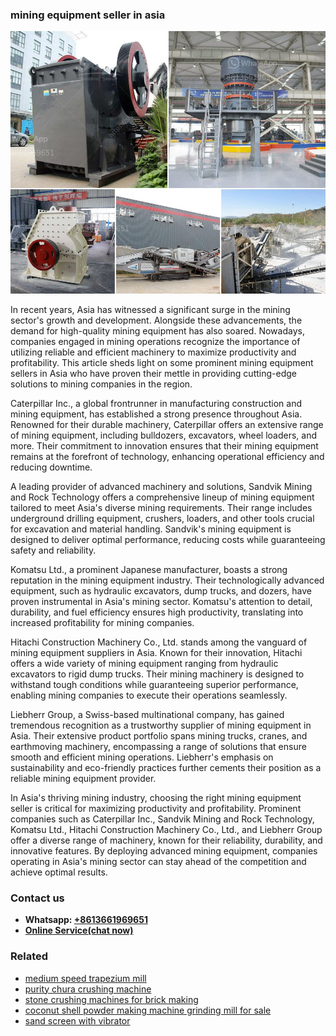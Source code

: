 <h3>mining equipment seller in asia</h3><img src='1708408367.jpg' alt=''><p>In recent years, Asia has witnessed a significant surge in the mining sector's growth and development. Alongside these advancements, the demand for high-quality mining equipment has also soared. Nowadays, companies engaged in mining operations recognize the importance of utilizing reliable and efficient machinery to maximize productivity and profitability. This article sheds light on some prominent mining equipment sellers in Asia who have proven their mettle in providing cutting-edge solutions to mining companies in the region.</p><p>Caterpillar Inc., a global frontrunner in manufacturing construction and mining equipment, has established a strong presence throughout Asia. Renowned for their durable machinery, Caterpillar offers an extensive range of mining equipment, including bulldozers, excavators, wheel loaders, and more. Their commitment to innovation ensures that their mining equipment remains at the forefront of technology, enhancing operational efficiency and reducing downtime.</p><p>A leading provider of advanced machinery and solutions, Sandvik Mining and Rock Technology offers a comprehensive lineup of mining equipment tailored to meet Asia's diverse mining requirements. Their range includes underground drilling equipment, crushers, loaders, and other tools crucial for excavation and material handling. Sandvik's mining equipment is designed to deliver optimal performance, reducing costs while guaranteeing safety and reliability.</p><p>Komatsu Ltd., a prominent Japanese manufacturer, boasts a strong reputation in the mining equipment industry. Their technologically advanced equipment, such as hydraulic excavators, dump trucks, and dozers, have proven instrumental in Asia's mining sector. Komatsu's attention to detail, durability, and fuel efficiency ensures high productivity, translating into increased profitability for mining companies.</p><p>Hitachi Construction Machinery Co., Ltd. stands among the vanguard of mining equipment suppliers in Asia. Known for their innovation, Hitachi offers a wide variety of mining equipment ranging from hydraulic excavators to rigid dump trucks. Their mining machinery is designed to withstand tough conditions while guaranteeing superior performance, enabling mining companies to execute their operations seamlessly.</p><p>Liebherr Group, a Swiss-based multinational company, has gained tremendous recognition as a trustworthy supplier of mining equipment in Asia. Their extensive product portfolio spans mining trucks, cranes, and earthmoving machinery, encompassing a range of solutions that ensure smooth and efficient mining operations. Liebherr's emphasis on sustainability and eco-friendly practices further cements their position as a reliable mining equipment provider.</p><p>In Asia's thriving mining industry, choosing the right mining equipment seller is critical for maximizing productivity and profitability. Prominent companies such as Caterpillar Inc., Sandvik Mining and Rock Technology, Komatsu Ltd., Hitachi Construction Machinery Co., Ltd., and Liebherr Group offer a diverse range of machinery, known for their reliability, durability, and innovative features. By deploying advanced mining equipment, companies operating in Asia's mining sector can stay ahead of the competition and achieve optimal results.</p><h3>Contact us</h3><ul><li><strong>Whatsapp:&nbsp;<a href="https://wa.me/8613661969651">+8613661969651</a></strong></li><li><a href="https://swt.shibang-china.com/?git&amp;zhl&amp;mining equipment seller in asia"><strong>Online Service(chat now)</strong></a></li></ul><h3>Related</h3><ul><li><a href='medium speed trapezium mill.md'>medium speed trapezium mill</a></li><li><a href='purity chura crushing machine.md'>purity chura crushing machine</a></li><li><a href='stone crushing machines for brick making.md'>stone crushing machines for brick making</a></li><li><a href='coconut shell powder making machine grinding mill for sale.md'>coconut shell powder making machine grinding mill for sale</a></li><li><a href='sand screen with vibrator.md'>sand screen with vibrator</a></li></ul>